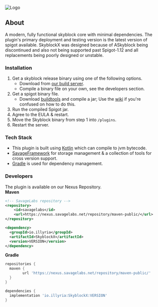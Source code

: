 ![Logo](./skyblockx-github-banner-1.png)


## About
A modern, fully functional skyblock core with minimal dependencies. 
The plugin's primary deployment and testing version is the latest version of spigot available. SkyblockX was designed because of ASkyblock being discontinued and also not being supported past Spigot-1.12 and all replacements being poorly designed or unstable.


### Installation

1. Get a skyblock release binary using one of the following options.
   * Download from [our build server](https://dl.savagelabs.net).
   * Compile a binary file on your own, see the developers section.
2. Get a spigot binary file.
    * Download [buildtools](https://hub.spigotmc.org/jenkins/job/BuildTools/lastSuccessfulBuild/artifact/target/BuildTools.jar) and compile  a jar; Use the [wiki](https://www.spigotmc.org/wiki/buildtools/) if you're confused on how to do this.
3. Run the compiled Spigot jar.
4. Agree to the EULA & restart.
5. Move the Skyblock binary from step 1 into `/plugins`.
6. Restart the server.
  
### Tech Stack
* This plugin is built using [Kotlin](https://kotlinlang.org/) which can compile to jvm bytecode.
* [SavageFramework](https://github.com/illyria-io/SavageFramework) for storage management & a collection of tools for cross version support.
* [Gradle](https://gradle.org/) is used for dependency management.
 
### Developers

The plugin is available on our Nexus Repository.
<br/>
**Maven**
```xml
<!-- SavageLabs repository -->
<repository>
    <id>savagelabs</id>
    <url>https://nexus.savagelabs.net/repository/maven-public/</url>
</repository>

<dependency>
  <groupId>io.illyria</groupId>
  <artifactId>SkyblockX</artifactId>
  <version>VERSION</version>
</dependency>
```
**Gradle**
```groovy
repositories {
  maven {
        url 'https://nexus.savagelabs.net/repository/maven-public/'
  }
}

dependencies {
  implementation 'io.illyria:SkyblockX:VERSION'
}
```



